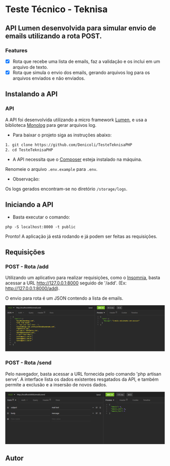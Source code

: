 # Teste Técnico - Teknisa

## API Lumen desenvolvida para simular envio de emails utilizando a rota POST.

### Features

- [x] Rota que recebe uma lista de emails, faz a validação e os inclui em um arquivo de texto.
- [x] Rota que simula o envio dos emails, gerando arquivos log para os arquivos enviados e não enviados.

## Instalando a API

### API

A API foi desenvolvida utilizando a micro framework [Lumen](https://lumen.laravel.com/), e usa a biblioteca [Monolog](https://github.com/Seldaek/monolog) para gerar arquivos log.

* Para baixar o projeto siga as instruções abaixo:

```
1. git clone https://github.com/Denicoli/TesteTeknisaPHP
2. cd TesteTeknisaPHP

```
* A API necessita que o [Composer](https://getcomposer.org/) esteja instalado na máquina.

Renomeie o arquivo `.env.example` para `.env`.


* Observação:

Os logs gerados encontram-se no diretório `/storage/logs`.

## Iniciando a API

* Basta executar o comando:

```
php -S localhost:8000 -t public

```

Pronto! A aplicação já está rodando e já podem ser feitas as requisições.

## Requisições

### POST - Rota /add

Utilizando um aplicativo para realizar requisições, como o [Insomnia](https://insomnia.rest/), basta acessar a URL  http://127.0.0.1:8000 seguido de '/add'. (Ex: http://127.0.0.1:8000/add).

O envio para rota é um JSON contendo a lista de emails.

![](/screenshots/rota-add.png?raw=true "POST - Add")

### POST - Rota /send

Pelo navegador, basta acessar a URL fornecida pelo comando 'php artisan serve'. A interface lista os dados existentes resgatados da API, e também permite a exclusão e a insersão de novos dados.

![](/screenshots/rota-send.png?raw=true "POST - Send")

## Autor